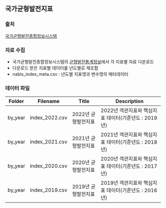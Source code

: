 ## 국가균형발전지표

### 출처
[국가균형발전종합정보시스템](https://www.nabis.go.kr/)

### 자료 수집

* 국가균형발전종합정보시스템의 [균형발전통계정보](https://www.nabis.go.kr/totalStatisticsDetailView.do?menucd=168&menuFlag=Y)에서 각 지표별 자료 다운로드
* 다운로드 받은 지표별 데이터를 년도별로 재조합
* nabis_index_meta.csv : 년도별 지표명과 변수명의 메타데이터

### 데이터 파일
|Folder|Filename|Title|Description|
|------|--------|-----|-----------|
|by_year|index_2022.csv|2022년 균형발전지표|2022년 객관지표와 핵심지표 데이터(기준년도 : 2019년)|
|by_year|index_2021.csv|2021년 균형발전지표|2021년 객관지표와 핵심지표 데이터(기준년도 : 2018년)|
|by_year|index_2020.csv|2020년 균형발전지표|2020년 객관지표와 핵심지표 데이터(기준년도 : 2017년)|
|by_year|index_2019.csv|2019년 균형발전지표|2019년 객관지표와 핵심지표 데이터(기준년도 : 2016년)|
